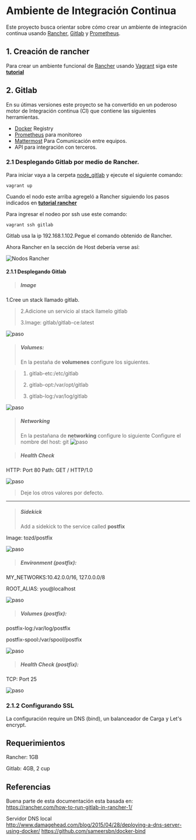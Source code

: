 # Ambiente de Integración Continua

Este proyecto busca orientar sobre cómo crear un ambiente de integración continua usando [Rancher](https://rancher.com/), [Gitlab](https://about.gitlab.com/) y [Prometheus](https://prometheus.io/).

## 1. Creación de rancher

  Para crear un ambiente funcional de [Rancher](https://rancher.com/) usando [Vagrant](https://vagrantup.com) siga este [**tutorial**](https://github.com/tutmosisII/vagrant_rancher)

## 2. Gitlab

En su útimas versiones este proyecto se ha convertido en un poderoso motor de Integración continua (CI) que contiene las siguientes herramientas.
  * [Docker](https://www.docker.com/) Registry
  * [Prometheus](https://prometheus.io/) para monitoreo
  * [Mattermost](https://mattermost.com/) Para Comunicación entre equipos.
  * API para integración con terceros.

### 2.1 Desplegando Gitlab por medio de Rancher.

Para iniciar vaya a la cerpeta [node_gitlab](node_gitlab) y ejecute el siguiente comando:

    vagrant up

Cuando el nodo este arriba agregeló a Rancher siguiendo los pasos indicados en [**tutorial rancher**](https://github.com/tutmosisII/vagrant_rancher)

Para ingresar el nodeo por ssh use este comando:

    vagrant ssh gitlab

Gitlab usa la ip 192.168.1.102.Pegue el comando obtenido de Rancher.

Ahora Rancher en la sección de Host debería verse así:

![Nodos Rancher](images/rancher_nodes.png)
#### 2.1.1 Desplegando Gitlab

>##### Image
1.Cree un stack llamado gitlab.

>2.Adicione un servicio al stack llamelo gitlab
>
>3.Image: gitlab/gitlab-ce:latest

![paso](images/rancher_s01.png)


> ##### Volumes:
> En la pestaña de **volumenes** configure los siguientes.

>  1. gitlab-etc:/etc/gitlab
>
>  2. gitlab-opt:/var/opt/gitlab
>
>  3. gitlab-log:/var/log/gitlab

![paso](images/rancher_s02.png)

> ##### Networking
> En la pestañana de **networking** configure lo siguiente
Configure el nombre del host: git
![paso](images/rancher_s03.png)

>
> ##### Health Check
>
HTTP: Port 80
Path: GET / HTTP/1.0
>
![paso](images/rancher_s04.png)

> Deje los otros valores por defecto.

***

> ##### Sidekick
>Add a sidekick to the service called **postfix**
>
Image: tozd/postfix

![paso](images/rancher_s05.png)


>##### Environment (postfix):
>
MY_NETWORKS:10.42.0.0/16, 127.0.0.0/8
>
ROOT_ALIAS: you@localhost

![paso](images/rancher_s06.png)

>##### Volumes (postfix):
postfix-log:/var/log/postfix
>
postfix-spool:/var/spool/postfix
>
![paso](images/rancher_s07.png)

>##### Health Check (postfix):
TCP: Port 25

![paso](images/rancher_s08.png)

### 2.1.2 Configurando SSL

La configuración require un DNS (bind), un balanceador de Carga y Let's encrypt.

## Requerimientos

Rancher: 1GB

Gitlab:  4GB, 2 cup

## Referencias

Buena parte de esta documentación esta basada en:
https://rancher.com/how-to-run-gitlab-in-rancher-1/

Servidor DNS local http://www.damagehead.com/blog/2015/04/28/deploying-a-dns-server-using-docker/
https://github.com/sameersbn/docker-bind
